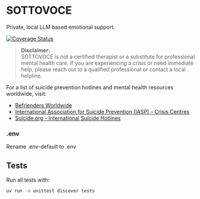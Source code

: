 # SOTTOVOCE
Private, local LLM based emotional support.

[![Coverage Status](https://coveralls.io/repos/github/0plus1/sottovoce/badge.svg?branch=main)](https://coveralls.io/github/0plus1/sottovoce?branch=main)

> **Disclaimer:**  
> SOTTOVOCE is not a certified therapist or a substitute for professional mental health care. If you are experiencing a crisis or need immediate help, please reach out to a qualified professional or contact a local helpline.

For a list of suicide prevention hotlines and mental health resources worldwide, visit:  
- [Befrienders Worldwide](https://www.befrienders.org/)
- [International Association for Suicide Prevention (IASP) - Crisis Centres](https://www.iasp.info/crisis-centres-helplines/)
- [Suicide.org - International Suicide Hotlines](https://www.suicide.org/international-suicide-hotlines.html)

### .env
Rename .env-default to .env

## Tests
Run all tests with:
```sh
uv run -m unittest discover tests
```
